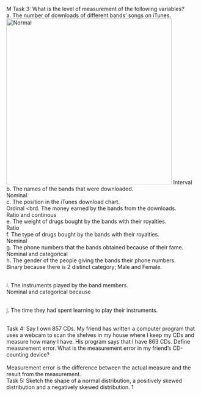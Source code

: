 M Task 3: What is the level of measurement of the following variables? 
<br>a. The number of downloads of different bands’ songs on iTunes.</br>
            <img width="433" alt="Normal" src="https://user-images.githubusercontent.com/76564460/111915095-0837ff80-8a4b-11eb-9e40-2fd993e415b7.PNG">
Interval
<br>b. The names of the bands that were downloaded. </br>
    Nominal
<br>c. The position in the iTunes download chart.</br>
    Ordinal
<brd. The money earned by the bands from the downloads.</br>
    Ratio and continous
<br>e. The weight of drugs bought by the bands with their royalties.</br>
    Ratio
<br>f. The type of drugs bought by the bands with their royalties.</br>
    Nominal 
<br>g. The phone numbers that the bands obtained because of their fame.</br>
    Nominal and categorical
<br>h. The gender of the people giving the bands their phone numbers.</br>
    Binary because there is 2 distinct category; Male and Female.
    
<br>i. The instruments played by the band members.</br>
     Nominal and categorical because 

<br>j. The time they had spent learning to play their instruments. </br>


<br>Task 4: Say I own 857 CDs. My friend has written a computer program that uses a webcam to scan the shelves in my house where I keep my CDs and measure how many I have. His program says that I have 863 CDs. Define measurement error. What is the measurement error in my friend’s CD-counting device? 
</br>
<br> Measurement error is the difference between the actual measure and the result from the measurement.
</br>
Task 5: Sketch the shape of a normal distribution, a positively skewed distribution and a negatively skewed distribution. 1

